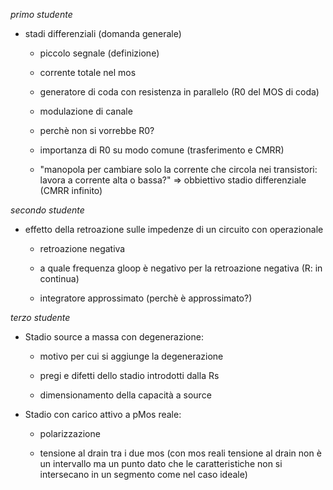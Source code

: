 *primo studente*

* stadi differenziali (domanda generale)
  
  *  piccolo segnale (definizione)
  
  * corrente totale nel mos 
  
  * generatore di coda con resistenza in parallelo (R0 del MOS di coda) 
  
  * modulazione di canale
  
  * perchè non si vorrebbe R0? 
  
  * importanza di R0 su modo comune (trasferimento e CMRR) 
  
  * "manopola per cambiare solo la corrente che circola nei transistori: lavora a corrente alta o bassa?" => obbiettivo stadio differenziale (CMRR infinito) 



*secondo studente*

+ effetto della retroazione sulle impedenze di un circuito con operazionale 
  
  + retroazione negativa
  
  + a quale frequenza gloop è negativo per la retroazione negativa (R: in continua) 
  
  + integratore approssimato (perchè è approssimato?)



*terzo studente*

* Stadio source a massa con degenerazione: 
  
  * motivo per cui si aggiunge la degenerazione 
  
  * pregi e difetti dello stadio introdotti dalla Rs 
  
  * dimensionamento della capacità a source



* Stadio con carico attivo a pMos reale: 
  
  * polarizzazione 
  
  * tensione al drain tra i due mos (con mos reali tensione al drain non è un intervallo ma un punto dato che le caratteristiche non si intersecano in un segmento come nel caso ideale)






